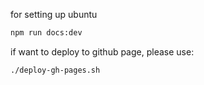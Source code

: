 for setting up ubuntu

```bash
npm run docs:dev
```

if want to deploy to github page, please use:  

```bash
./deploy-gh-pages.sh
```
